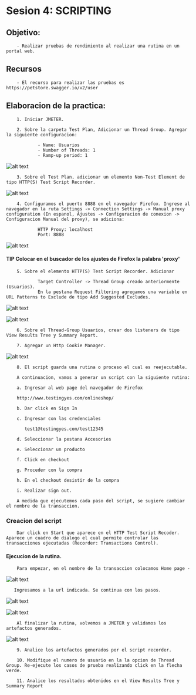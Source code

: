 # Sesion 4: SCRIPTING 

## Objetivo: 

        - Realizar pruebas de rendimiento al realizar una rutina en un portal web. 


## Recursos

        - El recurso para realizar las pruebas es https://petstore.swagger.io/v2/user


## Elaboracion de la practica: 

        1. Iniciar JMETER. 

        2. Sobre la carpeta Test Plan, Adicionar un Thread Group. Agregar la siguiente configuracion:

                - Name: Usuarios 
                - Number of Threads: 1 
                - Ramp-up period: 1

![alt text](S4_1.png)


        3. Sobre el Test Plan, adicionar un elemento Non-Test Element de tipo HTTP(S) Test Script Recorder.   

![alt text](S4_2.png)      


        4. Configuramos el puerto 8888 en el navegador Firefox. Ingrese al navegador en la ruta Settings -> Connection Settings -> Manual proxy configuration (En espanol, Ajustes -> Configuracion de conexion -> Configuracion Manual del proxy), se adiciona: 

                HTTP Proxy: localhost 
                Port: 8888 

![alt text](S4_3.png)   


#### TIP Colocar en el buscador de los ajustes de Firefox la palabra 'proxy'

        5. Sobre el elemento HTTP(S) Test Script Recorder. Adicionar 

                Target Controller -> Thread Group creado anteriormente (Usuarios). 
                En la pestana Request Filtering agregamos una variable en URL Patterns to Exclude de tipo Add Suggested Excludes. 
                 
![alt text](S4_4.png) 

![alt text](S4_5.png) 


        6. Sobre el Thread-Group Usuarios, crear dos listeners de tipo View Results Tree y Summary Report.

        7. Agregar un Http Cookie Manager. 

![alt text](S4_6.png)


        8. El script guarda una rutina o proceso el cual es reejecutable. 

        A continuacion, vamos a generar un script con la siguiente rutina: 

        a. Ingresar al web page del navegador de Firefox

        http://www.testingyes.com/onlineshop/

        b. Dar click en Sign In 

        c. Ingresar con las credenciales 

           test1@testingyes.com/test12345   
       
        d. Seleccionar la pestana Accesories 

        e. Seleccionar un producto 

        f. Click en checkout 

        g. Proceder con la compra 

        h. En el checkout desistir de la compra 

        i. Realizar sign out. 

        A medida que ejecutemos cada paso del script, se sugiere cambiar el nombre de la transaccion. 

### Creacion del script 

        Dar click en Start que aparece en el HTTP Test Script Recoder. Aparece un cuadro de dialogo el cual permite controlar las transacciones ejecutadas (Recorder: Transactions Control). 
        

#### Ejecucion de la rutina. 

        Para empezar, en el nombre de la transaccion colocamos Home page - 

![alt text](S4_7.png)

       Ingresamos a la url indicada. Se continua con los pasos. 

![alt text](S4_8.png)

![alt text](S4_9.png)

        Al finalizar la rutina, volvemos a JMETER y validamos los artefactos generados. 

![alt text](S4_10.png)

        9. Analice los artefactos generados por el script recorder. 

        10. Modifique el numero de usuario en la la opcion de Thread Group. Re-ejecute los casos de prueba realizando click en la flecha verde. 

        11. Analice los resultados obtenidos en el View Results Tree y Summary Report 